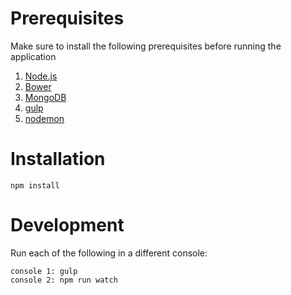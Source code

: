
# Prerequisites
Make sure to install the following prerequisites before running the application

1. [Node.js](https://nodejs.org/)
2. [Bower](http://bower.io/)
3. [MongoDB](https://www.mongodb.org/downloads)
4. [gulp](https://github.com/gulpjs/gulp/blob/master/docs/getting-started.md)
5. [nodemon](https://github.com/remy/nodemon#nodemon)

# Installation
```
npm install
```

# Development
Run each of the following in a different console:
```
console 1: gulp
console 2: npm run watch
```